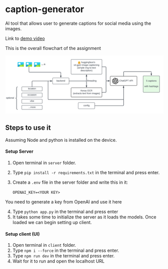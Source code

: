 # caption-generator
AI tool that allows user to generate captions for social media using the images. 

Link to [demo video](https://youtu.be/2Gth4SzvYLE)

This is the overall flowchart of the assignment

![flowchart](https://github.com/Pratyush-exe/caption-generator/blob/main/flowchart.png)

## Steps to use it
Assuming Node and python is installed on the device.

#### Setup Server
1. Open terminal in ```server``` folder.
2. Type ```pip install -r requirements.txt``` in the terminal and press enter.
3. Create a ```.env``` file in the server folder and write this in it:

    ```OPENAI_KEY=<YOUR KEY>```

You need to generate a key from OpenAI and use it here

4. Type ```python app.py``` in the terminal and press enter
5. It takes some time to initialize the server as it loads the models. Once loaded we can begin setting up client.

#### Setup client (UI)
1. Open terminal in ```client``` folder.
2. Type ```npm i --force``` in the terminal and press enter.
3. Type ```npm run dev``` in the terminal and press enter.
4. Wait for it to run and open the localhost URL
